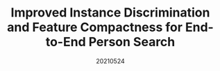 ---
title: "Improved Instance Discrimination and Feature Compactness for End-to-End Person Search"
date: 20210524
category: "vision"
author_list: "Shaowei Hou; Cairong Zhao; Zhicheng Chen; Jun Wu; Zhihua Wei; Duoqian Miao"
pub_in: "IEEE TCSVT"
pdf_url: "https://ieeexplore.ieee.org/document/9438639"
img_path1: "IIDFC.png"
---